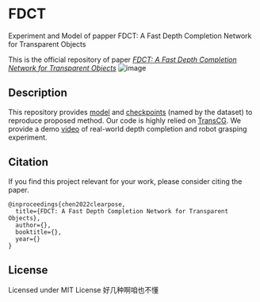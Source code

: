 # FDCT
Experiment and Model of papper FDCT: A Fast Depth Completion Network for Transparent Objects

This is the official repository of paper [*FDCT: A Fast Depth Completion Network for Transparent Objects*](https://arxiv.com) 
![image](https://user-images.githubusercontent.com/58378560/193756896-66ae57d8-41eb-4f4d-b569-be9d0c7fffac.png)
## Description
This repository provides [model](https://github.com/Nonmy/FDCT/blob/main/Model.py) and [checkpoints](https://drive.google.com/drive/folders/1ah__MwOieGXx2t7dOAc2LsDxfGVLAxXh?usp=sharing) (named by the dataset) to reproduce proposed method. Our code is highly relied on [TransCG](https://github.com/Galaxies99/TransCG). We provide a demo [video](https://www.youtube.com/not-up-load-yet) of real-world depth completion and robot grasping experiment.


## Citation

If you find this project relevant for your work, please consider citing the paper.

```
@inproceedings{chen2022clearpose,
  title={FDCT: A Fast Depth Completion Network for Transparent Objects},
  author={},
  booktitle={},
  year={}
}
```

## License

Licensed under MIT License 好几种啊咱也不懂

